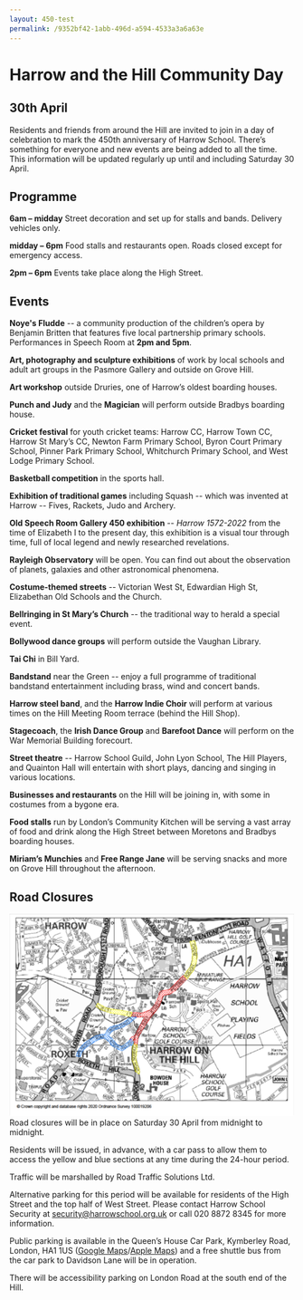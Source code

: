 ```yaml
---
layout: 450-test
permalink: /9352bf42-1abb-496d-a594-4533a3a6a63e
---
```


<span id="last-modified"/>

<!--<span id="accessed-on"/>-->

# Harrow and the Hill Community Day
## 30th April

Residents and friends from around the Hill are invited to join in a day of celebration to mark the 450th anniversary of Harrow School. There’s something for everyone and new events are being added to all the time. This information will be updated regularly up until and including Saturday 30 April.

## Programme
**6am – midday** Street decoration and set up for stalls and bands. Delivery vehicles only.

**midday – 6pm** Food stalls and restaurants open. Roads closed except for emergency access.

**2pm – 6pm** Events take place along the High Street.

## Events
**Noye's Fludde** -- a community production of the children’s opera by Benjamin Britten that features five local partnership primary schools. Performances in Speech Room at **2pm and 5pm**.

**Art, photography and sculpture exhibitions** of work by local schools and adult art groups in the Pasmore Gallery and outside on Grove Hill.

**Art workshop** outside Druries, one of Harrow’s oldest boarding houses.

**Punch and Judy** and the **Magician** will perform outside Bradbys boarding house.

**Cricket festival** for youth cricket teams: Harrow CC, Harrow Town CC, Harrow St Mary’s CC, Newton Farm Primary School, Byron Court Primary School, Pinner Park Primary School, Whitchurch Primary School, and West Lodge Primary School.

**Basketball competition** in the sports hall.

**Exhibition of traditional games** including Squash -- which was invented at Harrow -- Fives, Rackets, Judo and Archery.

**Old Speech Room Gallery 450 exhibition** -- _Harrow 1572-2022_ from the time of Elizabeth I to the present day, this exhibition is a visual tour through time, full of local legend and newly researched revelations.

**Rayleigh Observatory** will be open. You can find out about the observation of planets, galaxies and other astronomical phenomena.

**Costume-themed streets** -- Victorian West St, Edwardian High St, Elizabethan Old Schools and the Church.

**Bellringing in St Mary’s Church** -- the traditional way to herald a special event.

**Bollywood dance groups** will perform outside the Vaughan Library.

**Tai Chi** in Bill Yard.

**Bandstand** near the Green -- enjoy a full programme of traditional bandstand entertainment including brass, wind and concert bands.

**Harrow steel band**,  and the **Harrow Indie Choir** will perform at various times on the Hill Meeting Room terrace (behind the Hill Shop).

**Stagecoach**, the **Irish Dance Group** and **Barefoot Dance** will perform on the War Memorial Building forecourt.

**Street theatre** -- Harrow School Guild, John Lyon School, The Hill Players, and Quainton Hall will entertain with short plays, dancing and singing in various locations.

**Businesses and restaurants** on the Hill will be joining in, with some in costumes from a bygone era.

**Food stalls** run by London’s Community Kitchen will be serving a vast array of food and drink along the High Street between Moretons and Bradbys boarding houses.

**Miriam’s Munchies** and **Free Range Jane** will be serving snacks and more on Grove Hill throughout the afternoon.

## Road Closures
![Road Closures Map](/450/road_closures.png)
Road closures will be in place on Saturday 30 April from midnight to midnight.

Residents will be issued, in advance, with a car pass to allow them to access the yellow and blue sections at any time during the 24-hour period.

Traffic will be marshalled by Road Traffic Solutions Ltd.

Alternative parking for this period will be available for residents of the High Street and the top half of West Street. Please contact Harrow School Security at [security@harrowschool.org.uk](mailto:security@harrowschool.org.uk) or call 020 8872 8345 for more information.

Public parking is available in the Queen’s House Car Park, Kymberley Road, London, HA1 1US ([Google Maps](https://goo.gl/maps/keAqtqzrvP2NYrpA6)/[Apple Maps](https://maps.apple.com/?address=104%20College%20Road,%20Harrow,%20HA1%201BQ,%20England&auid=11423917619285009007&ll=51.580760,-0.339339)) and a free shuttle bus from the car park to Davidson Lane will be in operation.

There will be accessibility parking on London Road at the south end of the Hill.